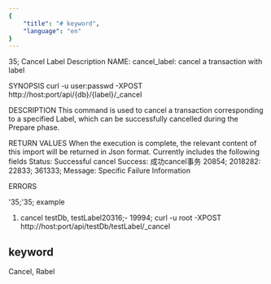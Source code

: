 ```yaml
---
{
    "title": "# keyword",
    "language": "en"
}
---
```


35; Cancel Label
Description
NAME:
cancel_label: cancel a transaction with label

SYNOPSIS
curl -u user:passwd -XPOST http://host:port/api/{db}/{label}/_cancel

DESCRIPTION
This command is used to cancel a transaction corresponding to a specified Label, which can be successfully cancelled during the Prepare phase.

RETURN VALUES
When the execution is complete, the relevant content of this import will be returned in Json format. Currently includes the following fields
Status: Successful cancel
Success: 成功cancel事务
20854; 2018282: 22833; 361333;
Message: Specific Failure Information

ERRORS

'35;'35; example

1. cancel testDb, testLabel20316;- 19994;
curl -u root -XPOST http://host:port/api/testDb/testLabel/_cancel

## keyword
Cancel, Rabel
